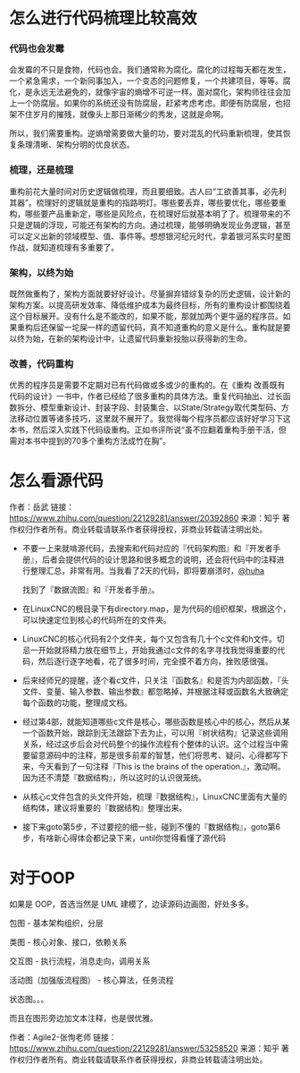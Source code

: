 # 怎么进行代码梳理比较高效

### 代码也会发霉

会发霉的不只是食物，代码也会。我们通常称为腐化。腐化的过程每天都在发生，一个紧急需求，一个新同事加入，一个变态的问题修复，一个共建项目，等等。腐化，是永远无法避免的，就像宇宙的熵增不可逆一样。面对腐化，架构师往往会加上一个防腐层。如果你的系统还没有防腐层，赶紧考虑考虑。即便有防腐层，也招架不住岁月的摧残，就像头上那日渐稀少的秀发，这就是命啊。

所以，我们需要重构。逆熵增需要做大量的功，要对混乱的代码重新梳理，使其恢复条理清晰、架构分明的优良状态。

### 梳理，还是梳理

重构前花大量时间对历史逻辑做梳理，而且要细致。古人曰“工欲善其事，必先利其器”。梳理好的逻辑就是重构的指路明灯。哪些要丢弃，哪些要优化，哪些要重构，哪些要产品重新定，哪些是风险点，在梳理好后就基本明了了。梳理带来的不只是逻辑的浮现，可能还有架构的方向。通过梳理，能够明确发现业务逻辑，甚至可以定义出新的领域模型、值、事件等。想想银河纪元时代，拿着银河系实时星图作战，就知道梳理有多重要了。

### 架构，以终为始

既然做重构了，架构方面就要好好设计。尽量摒弃错综复杂的历史逻辑，设计新的架构方案。以提高研发效率、降低维护成本为最终目标，所有的重构设计都围绕着这个目标展开。没有什么是不能改的，如果不能，那就加两个更牛逼的程序员。如果重构后还保留一坨屎一样的遗留代码，真不知道重构的意义是什么。重构就是要以终为始，在新的架构设计中，让遗留代码重新投胎以获得新的生命。

### 改善，代码重构

优秀的程序员是需要不定期对已有代码做或多或少的重构的。在《重构 改善既有代码的设计》一书中，作者已经给了很多重构的具体方法。重复代码抽出、过长函数拆分、模型重新设计、封装字段、封装集合、以State/Strategy取代类型码、方法移动位置等诸多技巧，这里就不展开了。我觉得每个程序员都应该好好学习下这本书，然后深入实践下代码级重构。正如书评所说“虽不应翻着重构手册干活，但需对本书中提到的70多个重构方法成竹在胸”。

# 怎么看源代码

作者：岳武
链接：https://www.zhihu.com/question/22129281/answer/20392860
来源：知乎
著作权归作者所有。商业转载请联系作者获得授权，非商业转载请注明出处。

* 不要一上来就啃源代码，去搜索和代码对应的『代码架构图』和『开发者手册』，后者会提供代码的设计思路和很多概念的说明，还会将代码中的注释进行整理汇总，非常有用。当我看了2天的代码，即将要崩溃时，[@huha](//www.zhihu.com/people/06dd4001c495584863a9a925b6465a18)

  找到了『数据流图』和『开发者手册』。
* 在LinuxCNC的根目录下有directory.map，是为代码的组织框架，根据这个，可以快速定位到核心的代码所在的文件夹。
* LinuxCNC的核心代码有2个文件夹，每个又包含有几十个c文件和h文件。切忌一开始就将精力放在细节上，开始我通过c文件的名字寻找我觉得重要的代码，然后逐行逐字地看，花了很多时间，完全摸不着方向，挫败感很强。
* 后来经师兄的提醒，逐个看c文件，只关注『函数名』和是否为内部函数，『头文件、变量、输入参数、输出参数』都忽略掉，并根据注释或函数名大致确定每个函数的功能，整理成文档。
* 经过第4部，就能知道哪些c文件是核心，哪些函数是核心中的核心，然后从某一个函数开始，跟踪到无法跟踪下去为止，可以用『树状结构』记录这些调用关系，经过这步后会对代码整个的操作流程有个整体的认识。这个过程当中需要留意源码中的注释，那是很多前辈的智慧，他们将思考、疑问、心得都写下来，今天看到了一句注释『This is the brains of the operation.』，激动啊。因为还不清楚『数据结构』，所以这时的认识很笼统。
* 从核心c文件包含的头文件开始，梳理『数据结构』，LinuxCNC里面有大量的结构体，建议将重要的『数据结构』整理出来。
* 接下来goto第5步，不过要挖的细一些，碰到不懂的『数据结构』，goto第6步，有啥新心得体会都记录下来，until你觉得看懂了源代码

# 对于OOP

如果是 OOP，首选当然是 UML 建模了，边读源码边画图，好处多多。

包图 - 基本架构组织，分层

类图 - 核心对象、接口，依赖关系

交互图 -  执行流程，消息走向，调用关系

活动图（加强版流程图） - 核心算法，任务流程

状态图。。。

而且在图形旁边加文本注释，也是很优雅。

作者：Agile2-张恂老师
链接：https://www.zhihu.com/question/22129281/answer/53258520
来源：知乎
著作权归作者所有。商业转载请联系作者获得授权，非商业转载请注明出处。
